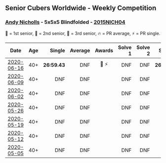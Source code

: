 ## Senior Cubers Worldwide - Weekly Competition
### [Andy Nicholls](../andy_nicholls.md) - 5x5x5 Blindfolded - [2015NICH04](https://www.worldcubeassociation.org/persons/2015NICH04?event=555bf)

🥇 = 1st senior, 🥈 = 2nd senior, 🥉 = 3rd senior, 🔥 = PR average, ⚡ = PR single.

| Date | Age | Single | Average | Awards | Solve 1 | Solve 2 | Solve 3 | Video |
| :--: | :--: | --: | --: | :--: | --: | --: | --: | :-- |
| [2020-06-16](../../results/555bf/2020-06-16.md) | 40+ | **26:59.43** | DNF | 🥈 ⚡ | DNF | DNF | **26:59.43** | [Link](https://www.facebook.com/events/208176410240808/permalink/210968409961608/) |
| [2020-06-09](../../results/555bf/2020-06-09.md) | 40+ | DNF | DNF |  | DNF | DNF | DNF | [Link](https://www.facebook.com/events/620460455211235/permalink/621384675118813/) |
| [2020-06-02](../../results/555bf/2020-06-02.md) | 40+ | DNF | DNF |  | DNF | DNF | DNF | [Link](https://www.facebook.com/events/323619661956372/permalink/324033151915023/) |
| [2020-05-26](../../results/555bf/2020-05-26.md) | 40+ | DNF | DNF |  | DNF | DNF | DNF | [Link](https://www.facebook.com/events/1531820936993798/permalink/1532250886950803/) |
| [2020-05-19](../../results/555bf/2020-05-19.md) | 40+ | DNF | DNF |  | DNF | DNF | DNF | [Link](https://www.facebook.com/events/2608037409484307/permalink/2609996269288421/) |
| [2020-05-12](../../results/555bf/2020-05-12.md) | 40+ | DNF | DNF |  | DNF | DNF | DNF | [Link](https://www.facebook.com/events/367340484222677/permalink/369587473997978/) |
| [2020-05-05](../../results/555bf/2020-05-05.md) | 40+ | DNF | DNF |  | DNF | DNF | DNF | [Link](https://www.facebook.com/events/2624652641189887/permalink/2627617554226729/) |


<!-- Global site tag (gtag.js) - Google Analytics -->
<script async src="https://www.googletagmanager.com/gtag/js?id=UA-86348435-3"></script>
<script>window.dataLayer = window.dataLayer || []; function gtag() {dataLayer.push(arguments);} gtag('js', new Date()); gtag('config', 'UA-86348435-3');</script>
